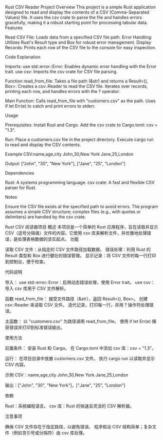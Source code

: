 Rust CSV Reader Project
Overview
This project is a simple Rust application designed to read and display the contents of a CSV (Comma-Separated Values) file. It uses the csv crate to parse the file and handles errors gracefully, making it a robust starting point for processing tabular data.
Features

Read CSV File: Loads data from a specified CSV file path.
Error Handling: Utilizes Rust's Result type and Box<dyn Error> for robust error management.
Display Records: Prints each row of the CSV file to the console for easy inspection.

Code Explanation

Imports:
use std::error::Error: Enables dynamic error handling with the Error trait.
use csv: Imports the csv crate for CSV file parsing.


Function read_from_file:
Takes a file path (&str) and returns a Result<(), Box<dyn Error>>.
Creates a csv::Reader to read the CSV file.
Iterates over records, printing each row, and handles errors with the ? operator.


Main Function:
Calls read_from_file with "customers.csv" as the path.
Uses if let Err(e) to catch and print errors to stderr.



Usage

Prerequisites:
Install Rust and Cargo.
Add the csv crate to Cargo.toml: csv = "1.3".


Run:
Place a customers.csv file in the project directory.
Execute cargo run to read and display the CSV contents.


Example CSV:name,age,city
John,30,New York
Jane,25,London


Output: ["John", "30", "New York"], ["Jane", "25", "London"]



Dependencies

Rust: A systems programming language.
csv crate: A fast and flexible CSV parser for Rust.

Notes

Ensure the CSV file exists at the specified path to avoid errors.
The program assumes a simple CSV structure; complex files (e.g., with quotes or delimiters) are handled by the csv crate.


Rust CSV 阅读器项目
概述
本项目是一个简单的 Rust 应用程序，旨在读取并显示 CSV（逗号分隔值）文件的内容。它使用 csv 库来解析文件，并优雅地处理错误，是处理表格数据的坚实起点。
功能

读取 CSV 文件：从指定的 CSV 文件路径加载数据。
错误处理：利用 Rust 的 Result 类型和 Box<dyn Error> 进行健壮的错误管理。
显示记录：将 CSV 文件的每一行打印到控制台，便于检查。

代码说明

导入：
use std::error::Error：启用动态错误处理，使用 Error trait。
use csv：导入 csv 库用于 CSV 文件解析。


函数 read_from_file：
接受文件路径（&str），返回 Result<(), Box<dyn Error>>。
创建 csv::Reader 来读取 CSV 文件。
迭代记录，打印每一行，并用 ? 操作符处理错误。


主函数：
以 "customers.csv" 为路径调用 read_from_file。
使用 if let Err(e) 捕获错误并打印到标准错误输出。



使用方法

前置条件：
安装 Rust 和 Cargo。
在 Cargo.toml 中添加 csv 库：csv = "1.3"。


运行：
在项目目录中放置 customers.csv 文件。
执行 cargo run 以读取并显示 CSV 内容。


示例 CSV：name,age,city
John,30,New York
Jane,25,London


输出：["John", "30", "New York"]，["Jane", "25", "London"]



依赖

Rust：系统编程语言。
csv 库：Rust 的快速且灵活的 CSV 解析器。

注意事项

确保 CSV 文件存在于指定路径，以避免错误。
程序假设 CSV 结构简单；复杂文件（例如含引号或分隔符）由 csv 库处理。

